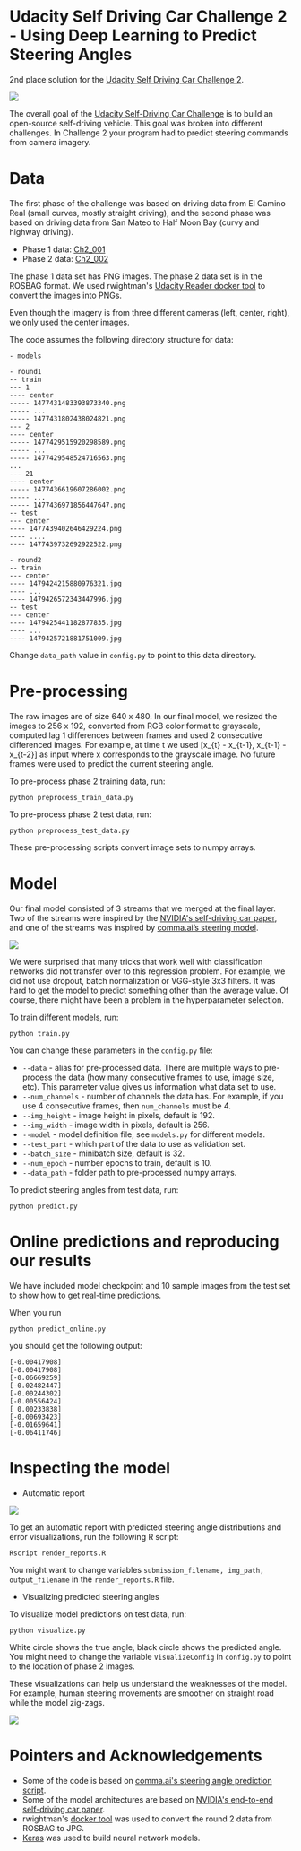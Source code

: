 # Udacity Self Driving Car Challenge 2 - Using Deep Learning to Predict Steering Angles

2nd place solution for the [Udacity Self Driving Car Challenge 2](https://medium.com/udacity/challenge-2-using-deep-learning-to-predict-steering-angles-f42004a36ff3).

![](assets/curvy_static.png)

The overall goal of the [Udacity Self-Driving Car Challenge](https://www.udacity.com/self-driving-car) is to build an open-source self-driving vehicle.
This goal was broken into different challenges. In Challenge 2 your program had to predict steering commands from camera imagery.


# Data

The first phase of the challenge was based on driving data from El Camino Real (small curves, mostly straight driving), 
and the second phase was based on driving data from San Mateo to Half Moon Bay (curvy and highway driving).

* Phase 1 data: [Ch2_001]()
* Phase 2 data: [Ch2_002](https://github.com/udacity/self-driving-car/blob/master/datasets/CH2/Ch2_002.tar.gz.torrent)

The phase 1 data set has PNG images. 
The phase 2 data set is in the ROSBAG format.
We used rwightman's [Udacity Reader docker tool](https://github.com/rwightman/udacity-driving-reader) 
to convert the images into PNGs.

Even though the imagery is from three different cameras (left, center, right), we only used the center images.

The code assumes the following directory structure for data:

```
- models

- round1
-- train
--- 1 
---- center
----- 1477431483393873340.png
----- ...
----- 1477431802438024821.png
--- 2
---- center
----- 1477429515920298589.png
----- ...
----- 1477429548524716563.png
...
--- 21
---- center
----- 1477436619607286002.png
----- ...
----- 1477436971856447647.png
-- test
--- center
---- 1477439402646429224.png
---- ....
---- 1477439732692922522.png

- round2
-- train
--- center
---- 1479424215880976321.jpg
---- ...
---- 1479426572343447996.jpg
-- test
--- center
---- 1479425441182877835.jpg
---- ...
---- 1479425721881751009.jpg
```

Change `data_path` value in `config.py` to point to this data directory.

# Pre-processing

The raw images are of size 640 x 480. In our final model, we resized the images to 256 x 192, converted from RGB color format to grayscale, 
computed lag 1 differences between frames and used 2 consecutive differenced images.
For example, at time t we used [x_{t} - x_{t-1}, x_{t-1} - x_{t-2}] as input where x corresponds to the grayscale image. 
No future frames were used to predict the current steering angle.

To pre-process phase 2 training data, run:

```
python preprocess_train_data.py
```

To pre-process phase 2 test data, run:

```
python preprocess_test_data.py
```

These pre-processing scripts convert image sets to numpy arrays.

# Model

Our final model consisted of 3 streams that we merged at the final layer. 
Two of the streams were inspired by the [NVIDIA's self-driving car paper](https://arxiv.org/abs/1604.07316), 
and one of the streams was inspired by [comma.ai’s steering model](https://github.com/commaai/research/blob/master/train_steering_model.py).

![](assets/model.png)

We were surprised that many tricks that work well with classification networks did not transfer over to this regression problem. 
For example, we did not use dropout, batch normalization or VGG-style 3x3 filters. 
It was hard to get the model to predict something other than the average value. 
Of course, there might have been a problem in the hyperparameter selection.

To train different models, run:

```
python train.py
```

You can change these parameters in the `config.py` file:

* `--data` - alias for pre-processed data. There are multiple ways to pre-process the data (how many consecutive frames to use, image size, etc).
This parameter value gives us information what data set to use.
* `--num_channels` - number of channels the data has. For example, if you use 4 consecutive frames, then `num_channels` must be 4.
* `--img_height` - image height in pixels, default is 192.
* `--img_width` - image width in pixels, default is 256.
* `--model` - model definition file, see `models.py` for different models.
* `--test_part` - which part of the data to use as validation set.
* `--batch_size` - minibatch size, default is 32.
* `--num_epoch` - number epochs to train, default is 10.
* `--data_path` - folder path to pre-processed numpy arrays.

To predict steering angles from test data, run:

```
python predict.py
```

# Online predictions and reproducing our results

We have included model checkpoint and 10 sample images from the test set to show how to get real-time predictions. 

When you run

```
python predict_online.py
```

you should get the following output:

```
[-0.00417908]
[-0.00417908]
[-0.06669259]
[-0.02482447]
[-0.00244302]
[-0.00556424]
[ 0.00233838]
[-0.00693423]
[-0.01659641]
[-0.06411746]

```

# Inspecting the model

* Automatic report

![](assets/report.png)

To get an automatic report with predicted steering angle distributions and error visualizations, run the following R script:

```
Rscript render_reports.R
```
You might want to change variables `submission_filename, img_path, output_filename` in the `render_reports.R` file.

* Visualizing predicted steering angles

To visualize model predictions on test data, run:

```
python visualize.py
```

White circle shows the true angle, black circle shows the predicted angle.
You might need to change the variable `VisualizeConfig` in `config.py` to point to the location of phase 2 images.

These visualizations can help us understand the weaknesses of the model.
For example, human steering movements are smoother on straight road while the model zig-zags.

![](assets/straight_static.png)

# Pointers and Acknowledgements

* Some of the code is based on [comma.ai's steering angle prediction script](https://github.com/commaai/research/blob/master/train_steering_model.py).
* Some of the model architectures are based on [NVIDIA's end-to-end self-driving car paper](https://arxiv.org/abs/1604.07316).
* rwightman's [docker tool](https://github.com/rwightman/udacity-driving-reader) was used to convert the round 2 data from ROSBAG to JPG.
* [Keras](https://github.com/fchollet/keras) was used to build neural network models.
